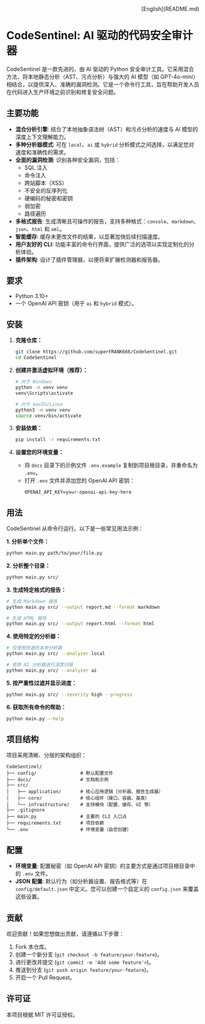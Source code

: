 <p align="right">[English](README.md)</p>

# CodeSentinel: AI 驱动的代码安全审计器

CodeSentinel 是一款先进的、由 AI 驱动的 Python 安全审计工具。它采用混合方法，将本地静态分析（AST、污点分析）与强大的 AI 模型（如 GPT-4o-mini）相结合，以提供深入、准确的漏洞检测。它是一个命令行工具，旨在帮助开发人员在代码进入生产环境之前识别和修复安全问题。

## 主要功能

- **混合分析引擎**: 结合了本地抽象语法树（AST）和污点分析的速度与 AI 模型的深度上下文理解能力。
- **多种分析器模式**: 可在 `local`、`ai` 或 `hybrid` 分析模式之间选择，以满足您对速度和准确性的需求。
- **全面的漏洞检测**: 识别各种安全漏洞，包括：
    - SQL 注入
    - 命令注入
    - 跨站脚本（XSS）
    - 不安全的反序列化
    - 硬编码的秘密和密钥
    - 弱加密
    - 路径遍历
- **多格式报告**: 生成清晰且可操作的报告，支持多种格式：`console`、`markdown`、`json`、`html` 和 `xml`。
- **智能缓存**: 缓存未更改文件的结果，以显著加快后续扫描速度。
- **用户友好的 CLI**: 功能丰富的命令行界面，提供广泛的选项以实现定制化的分析体验。
- **插件架构**: 设计了插件管理器，以便将来扩展检测器和报告器。

## 要求

- Python 3.10+
- 一个 OpenAI API 密钥（用于 `ai` 和 `hybrid` 模式）。

## 安装

1.  **克隆仓库：**
    ```bash
    git clone https://github.com/superFRANK666/CodeSentinel.git
    cd CodeSentinel
    ```

2.  **创建并激活虚拟环境（推荐）：**
    ```bash
    # 对于 Windows
    python -m venv venv
    venv\Scripts\activate

    # 对于 macOS/Linux
    python3 -m venv venv
    source venv/bin/activate
    ```

3.  **安装依赖：**
    ```bash
    pip install -r requirements.txt
    ```

4.  **设置您的环境变量：**
    - 将 `docs` 目录下的示例文件 `.env.example` 复制到项目根目录，并重命名为 `.env`。
    - 打开 `.env` 文件并添加您的 OpenAI API 密钥：
        ```
        OPENAI_API_KEY=your-openai-api-key-here
        ```

## 用法

CodeSentinel 从命令行运行。以下是一些常见用法示例：

**1. 分析单个文件：**
```bash
python main.py path/to/your/file.py
```

**2. 分析整个目录：**
```bash
python main.py src/
```

**3. 生成特定格式的报告：**
```bash
# 生成 Markdown 报告
python main.py src/ --output report.md --format markdown

# 生成 HTML 报告
python main.py src/ --output report.html --format html
```

**4. 使用特定的分析器：**
```bash
# 仅使用快速的本地分析器
python main.py src/ --analyzer local

# 使用 AI 分析器进行深度扫描
python main.py src/ --analyzer ai
```

**5. 按严重性过滤并显示进度：**
```bash
python main.py src/ --severity high --progress
```

**6. 获取所有命令的帮助：**
```bash
python main.py --help
```

## 项目结构

项目采用清晰、分层的架构组织：

```
CodeSentinel/
├── config/                # 默认配置文件
├── docs/                  # 文档和示例
├── src/
│   ├── application/       # 核心应用逻辑（分析器、报告生成器）
│   ├── core/              # 核心组件（接口、容器、基类）
│   └── infrastructure/    # 支持模块（配置、缓存、UI 等）
├── .gitignore
├── main.py                # 主要的 CLI 入口点
├── requirements.txt       # 项目依赖
└── .env                   # 环境变量（由您创建）
```

## 配置

- **环境变量**: 配置秘密（如 OpenAI API 密钥）的主要方式是通过项目根目录中的 `.env` 文件。
- **JSON 配置**: 默认行为（如分析器设置、报告格式等）在 `config/default.json` 中定义。您可以创建一个自定义的 `config.json` 来覆盖这些设置。

## 贡献

欢迎贡献！如果您想做出贡献，请遵循以下步骤：

1.  Fork 本仓库。
2.  创建一个新分支 (`git checkout -b feature/your-feature`)。
3.  进行更改并提交 (`git commit -m 'Add some feature'>`)。
4.  推送到分支 (`git push origin feature/your-feature`)。
5.  开启一个 Pull Request。

## 许可证

本项目根据 MIT 许可证授权。
